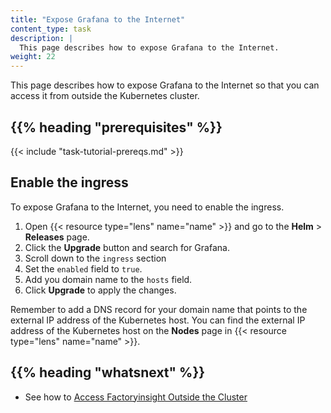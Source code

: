 ```yaml
---
title: "Expose Grafana to the Internet"
content_type: task
description: |
  This page describes how to expose Grafana to the Internet.
weight: 22
---
```


<!-- overview -->

This page describes how to expose Grafana to the Internet so that you can access
it from outside the Kubernetes cluster.

## {{% heading "prerequisites" %}}

{{< include "task-tutorial-prereqs.md" >}}

<!-- steps -->

## Enable the ingress

To expose Grafana to the Internet, you need to enable the ingress.

1. Open {{< resource type="lens" name="name" >}} and go to the **Helm** > **Releases**
page.
2. Click the **Upgrade** button and search for Grafana.
3. Scroll down to the `ingress` section
4. Set the `enabled` field to `true`.
5. Add you domain name to the `hosts` field.
6. Click **Upgrade** to apply the changes.

Remember to add a DNS record for your domain name that points to the external IP
address of the Kubernetes host. You can find the external IP address of the
Kubernetes host on the **Nodes** page in {{< resource type="lens" name="name" >}}.

<!-- discussion -->

<!-- Optional section; add links to information related to this topic. -->
## {{% heading "whatsnext" %}}

- See how to [Access Factoryinsight Outside the Cluster](/docs/administration/access-factoryinsight-outside-cluster/)
